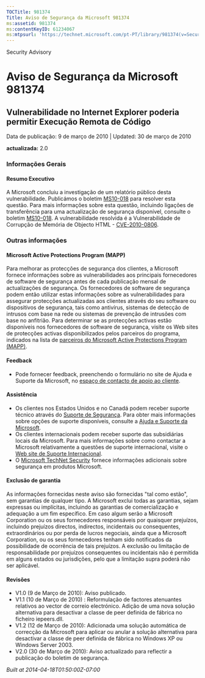 ```yaml
---
TOCTitle: 981374
Title: Aviso de Segurança da Microsoft 981374
ms:assetid: 981374
ms:contentKeyID: 61234067
ms:mtpsurl: 'https://technet.microsoft.com/pt-PT/library/981374(v=Security.10)'
---
```


Security Advisory

Aviso de Segurança da Microsoft 981374
======================================

Vulnerabilidade no Internet Explorer poderia permitir Execução Remota de Código
-------------------------------------------------------------------------------

Data de publicação: 9 de março de 2010 | Updated: 30 de março de 2010

**actualizada:** 2.0

### Informações Gerais

#### Resumo Executivo

A Microsoft concluiu a investigação de um relatório público desta vulnerabilidade. Publicámos o boletim [MS10-018](http://go.microsoft.com/fwlink/?linkid=182969) para resolver esta questão. Para mais informações sobre esta questão, incluindo ligações de transferência para uma actualização de segurança disponível, consulte o boletim [MS10-018](http://go.microsoft.com/fwlink/?linkid=182969). A vulnerabilidade resolvida é a Vulnerabilidade de Corrupção de Memória de Objecto HTML - [CVE-2010-0806](http://www.cve.mitre.org/cgi-bin/cvename.cgi?name=cve-2010-0806).

### Outras informações

#### Microsoft Active Protections Program (MAPP)

Para melhorar as protecções de segurança dos clientes, a Microsoft fornece informações sobre as vulnerabilidades aos principais fornecedores de software de segurança antes de cada publicação mensal de actualizações de segurança. Os fornecedores de software de segurança podem então utilizar estas informações sobre as vulnerabilidades para assegurar protecções actualizadas aos clientes através do seu software ou dispositivos de segurança, tais como antivírus, sistemas de detecção de intrusos com base na rede ou sistemas de prevenção de intrusões com base no anfitrião. Para determinar se as protecções activas estão disponíveis nos fornecedores de software de segurança, visite os Web sites de protecções activas disponibilizados pelos parceiros do programa, indicados na lista de [parceiros do Microsoft Active Protections Program (MAPP)](http://www.microsoft.com/security/msrc/mapp/partners.mspx).

#### Feedback

-   Pode fornecer feedback, preenchendo o formulário no site de Ajuda e Suporte da Microsoft, no [espaço de contacto de apoio ao cliente](https://support.microsoft.com/common/survey.aspx?scid=sw;en;1257&amp;showpage=1&amp;ws=technet&amp;sd=tech).

#### Assistência

-   Os clientes nos Estados Unidos e no Canadá podem receber suporte técnico através do [Suporte de Segurança](http://go.microsoft.com/fwlink/?linkid=21131). Para obter mais informações sobre opções de suporte disponíveis, consulte a [Ajuda e Suporte da Microsoft](http://support.microsoft.com/).
-   Os clientes internacionais podem receber suporte das subsidiárias locais da Microsoft. Para mais informações sobre como contactar a Microsoft relativamente a questões de suporte internacional, visite o [Web site de Suporte Internacional](http://go.microsoft.com/fwlink/?linkid=21155).
-   O [Microsoft TechNet Security](http://go.microsoft.com/fwlink/?linkid=21132) fornece informações adicionais sobre segurança em produtos Microsoft.

#### Exclusão de garantia

As informações fornecidas neste aviso são fornecidas "tal como estão", sem garantias de qualquer tipo. A Microsoft exclui todas as garantias, sejam expressas ou implícitas, incluindo as garantias de comercialização e adequação a um fim específico. Em caso algum serão a Microsoft Corporation ou os seus fornecedores responsáveis por quaisquer prejuízos, incluindo prejuízos directos, indirectos, incidentais ou consequentes, extraordinários ou por perda de lucros negociais, ainda que a Microsoft Corporation, ou os seus fornecedores tenham sido notificados da possibilidade de ocorrência de tais prejuízos. A exclusão ou limitação de responsabilidade por prejuízos consequentes ou incidentais não é permitida em alguns estados ou jurisdições, pelo que a limitação supra poderá não ser aplicável.

#### Revisões

-   V1.0 (9 de Março de 2010): Aviso publicado.
-   V1.1 (10 de Março de 2010) : Reformulação de factores atenuantes relativos ao vector de correio electrónico. Adição de uma nova solução alternativa para desactivar a classe de peer definida de fábrica no ficheiro iepeers.dll.
-   V1.2 (12 de Março de 2010): Adicionada uma solução automática de correcção da Microsoft para aplicar ou anular a solução alternativa para desactivar a classe de peer definida de fábrica no Windows XP ou Windows Server 2003.
-   V2.0 (30 de Março de 2010): Aviso actualizado para reflectir a publicação do boletim de segurança.

*Built at 2014-04-18T01:50:00Z-07:00*
